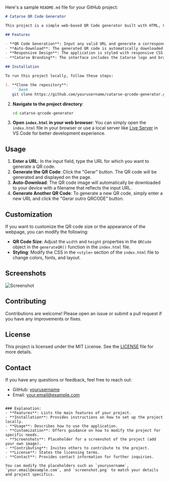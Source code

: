 Here's a sample `README.md` file for your GitHub project:

```markdown
# Catarse QR Code Generator

This project is a simple web-based QR Code generator built with HTML, CSS, and JavaScript. Users can input a URL, and the application will generate a QR code for the URL, display it on the page, and automatically download the QR code as a PNG image. This project is tailored for the Catarse platform.

## Features

- **QR Code Generation**: Input any valid URL and generate a corresponding QR code.
- **Auto-Download**: The generated QR code is automatically downloaded as a PNG file with a filename that includes the URL.
- **Responsive Design**: The application is styled with responsive CSS to ensure it looks good on different screen sizes.
- **Catarse Branding**: The interface includes the Catarse logo and branding.

## Installation

To run this project locally, follow these steps:

1. **Clone the repository**:
   ```bash
   git clone https://github.com/yourusername/catarse-qrcode-generator.git
   ```
2. **Navigate to the project directory**:
   ```bash
   cd catarse-qrcode-generator
   ```
3. **Open `index.html` in your web browser**:
   You can simply open the `index.html` file in your browser or use a local server like [Live Server](https://marketplace.visualstudio.com/items?itemName=ritwickdey.LiveServer) in VS Code for better development experience.

## Usage

1. **Enter a URL**: In the input field, type the URL for which you want to generate a QR code.
2. **Generate the QR Code**: Click the "Gerar" button. The QR code will be generated and displayed on the page.
3. **Auto-Download**: The QR code image will automatically be downloaded to your device with a filename that reflects the input URL.
4. **Generate Another QR Code**: To generate a new QR code, simply enter a new URL and click the "Gerar outro QRCODE" button.

## Customization

If you want to customize the QR code size or the appearance of the webpage, you can modify the following:

- **QR Code Size**: Adjust the `width` and `height` properties in the `QRCode` object in the `generateQR()` function in the `index.html` file.
- **Styling**: Modify the CSS in the `<style>` section of the `index.html` file to change colors, fonts, and layout.

## Screenshots

![Screenshot](screenshot.png)

## Contributing

Contributions are welcome! Please open an issue or submit a pull request if you have any improvements or fixes.

## License

This project is licensed under the MIT License. See the [LICENSE](LICENSE) file for more details.

## Contact

If you have any questions or feedback, feel free to reach out:

- GitHub: [yourusername](https://github.com/yourusername)
- Email: your.email@example.com
```

### Explanation:
- **Features**: Lists the main features of your project.
- **Installation**: Provides instructions on how to set up the project locally.
- **Usage**: Describes how to use the application.
- **Customization**: Offers guidance on how to modify the project for specific needs.
- **Screenshots**: Placeholder for a screenshot of the project (add your own image).
- **Contributing**: Invites others to contribute to the project.
- **License**: States the licensing terms.
- **Contact**: Provides contact information for further inquiries.

You can modify the placeholders such as `yourusername`, `your.email@example.com`, and `screenshot.png` to match your details and project specifics.
